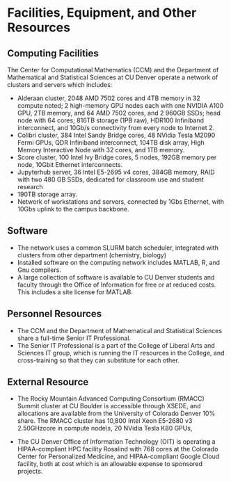 # Facilities, Equipment, and Other Resources

## Computing Facilities 
The Center for Computational Mathematics (CCM) and the Department of Mathematical and Statistical Sciences at CU Denver operate a network of clusters and servers which includes:

*   Alderaan cluster, 2048 AMD 7502 cores and 4TB memory in 32 compute noted; 2 high-memory GPU nodes each with one NVIDIA A100 GPU, 2TB memory, and 64 AMD 7502 cores, and 2 960GB SSDs; head node with 64 cores; 816TB storage (1PB raw), HDR100 Infiniband interconnect, and 10Gb/s connectivity from every node to Internet 2.
*   Colibri cluster, 384 Intel Sandy Bridge cores, 48 NVidia Tesla M2090 Fermi GPUs, QDR Infiniband interconnect, 104TB disk array, High Memory Interactive Node with 32 cores, and 1TB memory.
*   Score cluster, 100 Intel Ivy Bridge cores, 5 nodes, 192GB memory per node, 10Gbit Ethernet interconnects.
*   Jupyterhub server, 36 Intel E5-2695 v4  cores, 384GB memory, RAID with two 480 GB SSDs, dedicated for classroom use and student research
*   190TB storage array.
*   Network of workstations and servers, connected by 1Gbs Ethernet, with 10Gbs uplink to the campus backbone.

## Software
*   The network uses a common SLURM batch scheduler, integrated with clusters from other department (chemistry, biology)
*   Installed software on the computing network includes MATLAB, R, and Gnu compilers. 
*   A large collection of software is available to CU Denver students and faculty through the Office of Information for free or at reduced costs. This includes a site license for MATLAB.

## Personnel Resources
* The CCM and the Department of Mathematical and Statistical Sciences share a full-time Senior IT Professional. 
* The Senior IT Professional is a part of the College of Liberal Arts and Sciences IT group, which is running the IT resources in the College, and cross-training so that they can substitute for each other. 

## External Resource
* The Rocky Mountain Advanced Computing Consortium (RMACC) Summit cluster at CU Boulder is accessible through XSEDE, and allocations are available from the University of Colorado Denver 10% share. The RMACC cluster has 10,800 Intel Xeon E5-2680 v3 2.50GHzcore in compute node\s, 20 NVidia Tesla K80 GPUs, 

* The CU Denver Office of Information Technology (OIT) is operating a HIPAA-compliant HPC facility Rosalind with 768 cores at the Colorado Center for Personalized Medicine, and HIPAA-compliant Google Cloud facility, both at cost which is an allowable expense to sponsored projects.

                                
                                                                                                                                                         
                                                                                                                        
            
                                                                                                                                                                                                                                                                                                                                                                                                            
                   
                                                                                                        





